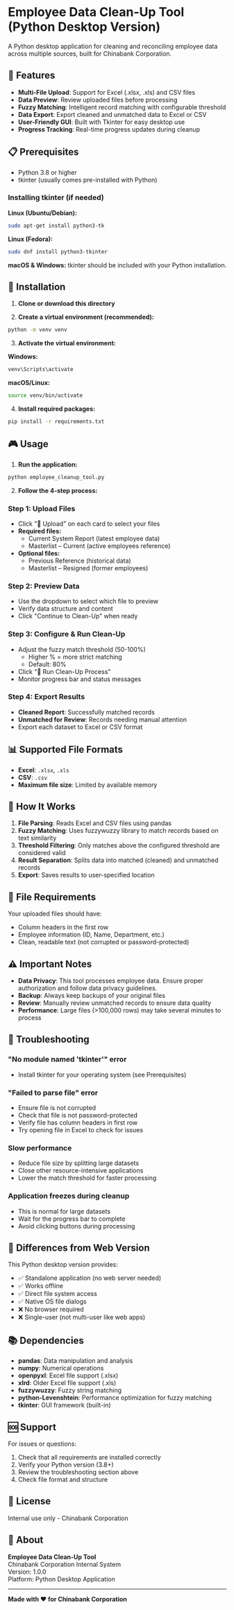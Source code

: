 # Employee Data Clean-Up Tool (Python Desktop Version)

A Python desktop application for cleaning and reconciling employee data across multiple sources, built for Chinabank Corporation.

## 🎯 Features

- **Multi-File Upload**: Support for Excel (.xlsx, .xls) and CSV files
- **Data Preview**: Review uploaded files before processing
- **Fuzzy Matching**: Intelligent record matching with configurable threshold
- **Data Export**: Export cleaned and unmatched data to Excel or CSV
- **User-Friendly GUI**: Built with Tkinter for easy desktop use
- **Progress Tracking**: Real-time progress updates during cleanup

## 📋 Prerequisites

- Python 3.8 or higher
- tkinter (usually comes pre-installed with Python)

### Installing tkinter (if needed)

**Linux (Ubuntu/Debian):**
```bash
sudo apt-get install python3-tk
```

**Linux (Fedora):**
```bash
sudo dnf install python3-tkinter
```

**macOS & Windows:**
tkinter should be included with your Python installation.

## 🚀 Installation

1. **Clone or download this directory**

2. **Create a virtual environment (recommended):**
```bash
python -m venv venv
```

3. **Activate the virtual environment:**

**Windows:**
```bash
venv\Scripts\activate
```

**macOS/Linux:**
```bash
source venv/bin/activate
```

4. **Install required packages:**
```bash
pip install -r requirements.txt
```

## 🎮 Usage

1. **Run the application:**
```bash
python employee_cleanup_tool.py
```

2. **Follow the 4-step process:**

### Step 1: Upload Files
- Click "📁 Upload" on each card to select your files
- **Required files:**
  - Current System Report (latest employee data)
  - Masterlist – Current (active employees reference)
- **Optional files:**
  - Previous Reference (historical data)
  - Masterlist – Resigned (former employees)

### Step 2: Preview Data
- Use the dropdown to select which file to preview
- Verify data structure and content
- Click "Continue to Clean-Up" when ready

### Step 3: Configure & Run Clean-Up
- Adjust the fuzzy match threshold (50-100%)
  - Higher % = more strict matching
  - Default: 80%
- Click "🚀 Run Clean-Up Process"
- Monitor progress bar and status messages

### Step 4: Export Results
- **Cleaned Report**: Successfully matched records
- **Unmatched for Review**: Records needing manual attention
- Export each dataset to Excel or CSV format

## 📊 Supported File Formats

- **Excel**: `.xlsx`, `.xls`
- **CSV**: `.csv`
- **Maximum file size**: Limited by available memory

## 🔧 How It Works

1. **File Parsing**: Reads Excel and CSV files using pandas
2. **Fuzzy Matching**: Uses fuzzywuzzy library to match records based on text similarity
3. **Threshold Filtering**: Only matches above the configured threshold are considered valid
4. **Result Separation**: Splits data into matched (cleaned) and unmatched records
5. **Export**: Saves results to user-specified location

## 📝 File Requirements

Your uploaded files should have:
- Column headers in the first row
- Employee information (ID, Name, Department, etc.)
- Clean, readable text (not corrupted or password-protected)

## ⚠️ Important Notes

- **Data Privacy**: This tool processes employee data. Ensure proper authorization and follow data privacy guidelines.
- **Backup**: Always keep backups of your original files
- **Review**: Manually review unmatched records to ensure data quality
- **Performance**: Large files (>100,000 rows) may take several minutes to process

## 🐛 Troubleshooting

### "No module named 'tkinter'" error
- Install tkinter for your operating system (see Prerequisites)

### "Failed to parse file" error
- Ensure file is not corrupted
- Check that file is not password-protected
- Verify file has column headers in first row
- Try opening file in Excel to check for issues

### Slow performance
- Reduce file size by splitting large datasets
- Close other resource-intensive applications
- Lower the match threshold for faster processing

### Application freezes during cleanup
- This is normal for large datasets
- Wait for the progress bar to complete
- Avoid clicking buttons during processing

## 🔄 Differences from Web Version

This Python desktop version provides:
- ✅ Standalone application (no web server needed)
- ✅ Works offline
- ✅ Direct file system access
- ✅ Native OS file dialogs
- ❌ No browser required
- ❌ Single-user (not multi-user like web apps)

## 📚 Dependencies

- **pandas**: Data manipulation and analysis
- **numpy**: Numerical operations
- **openpyxl**: Excel file support (.xlsx)
- **xlrd**: Older Excel file support (.xls)
- **fuzzywuzzy**: Fuzzy string matching
- **python-Levenshtein**: Performance optimization for fuzzy matching
- **tkinter**: GUI framework (built-in)

## 🆘 Support

For issues or questions:
1. Check that all requirements are installed correctly
2. Verify your Python version (3.8+)
3. Review the troubleshooting section above
4. Check file format and structure

## 📄 License

Internal use only - Chinabank Corporation

## 🏦 About

**Employee Data Clean-Up Tool**  
Chinabank Corporation Internal System  
Version: 1.0.0  
Platform: Python Desktop Application

---

**Made with ❤️ for Chinabank Corporation**

